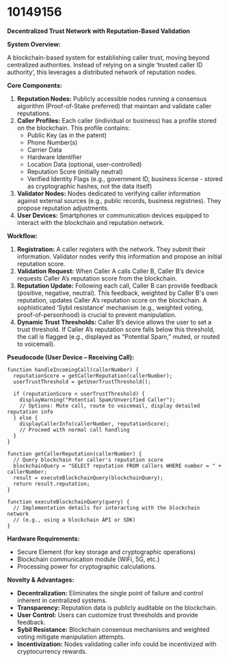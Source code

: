 # 10149156

**Decentralized Trust Network with Reputation-Based Validation**

**System Overview:**

A blockchain-based system for establishing caller trust, moving beyond centralized authorities. Instead of relying on a single ‘trusted caller ID authority’, this leverages a distributed network of reputation nodes.

**Core Components:**

1.  **Reputation Nodes:** Publicly accessible nodes running a consensus algorithm (Proof-of-Stake preferred) that maintain and validate caller reputations.
2.  **Caller Profiles:** Each caller (individual or business) has a profile stored on the blockchain. This profile contains:
    *   Public Key (as in the patent)
    *   Phone Number(s)
    *   Carrier Data
    *   Hardware Identifier
    *   Location Data (optional, user-controlled)
    *   Reputation Score (initially neutral)
    *   Verified Identity Flags (e.g., government ID, business license - stored as cryptographic hashes, not the data itself)
3.  **Validator Nodes:** Nodes dedicated to verifying caller information against external sources (e.g., public records, business registries). They propose reputation adjustments.
4.  **User Devices:** Smartphones or communication devices equipped to interact with the blockchain and reputation network.

**Workflow:**

1.  **Registration:** A caller registers with the network. They submit their information. Validator nodes verify this information and propose an initial reputation score.
2.  **Validation Request:** When Caller A calls Caller B, Caller B’s device requests Caller A’s reputation score from the blockchain.
3.  **Reputation Update:**  Following each call, Caller B can provide feedback (positive, negative, neutral). This feedback, weighted by Caller B's own reputation, updates Caller A’s reputation score on the blockchain. A sophisticated ‘Sybil resistance’ mechanism (e.g., weighted voting, proof-of-personhood) is crucial to prevent manipulation.
4.  **Dynamic Trust Thresholds:** Caller B’s device allows the user to set a trust threshold. If Caller A’s reputation score falls below this threshold, the call is flagged (e.g., displayed as “Potential Spam,” muted, or routed to voicemail).

**Pseudocode (User Device – Receiving Call):**

```
function handleIncomingCall(callerNumber) {
  reputationScore = getCallerReputation(callerNumber);
  userTrustThreshold = getUserTrustThreshold();

  if (reputationScore < userTrustThreshold) {
    displayWarning("Potential Spam/Unverified Caller");
    // Options: Mute call, route to voicemail, display detailed reputation info
  } else {
    displayCallerInfo(callerNumber, reputationScore);
    // Proceed with normal call handling
  }
}

function getCallerReputation(callerNumber) {
  // Query blockchain for caller's reputation score
  blockchainQuery = "SELECT reputation FROM callers WHERE number = " + callerNumber;
  result = executeBlockchainQuery(blockchainQuery);
  return result.reputation;
}

function executeBlockchainQuery(query) {
  // Implementation details for interacting with the blockchain network
  // (e.g., using a blockchain API or SDK)
}
```

**Hardware Requirements:**

*   Secure Element (for key storage and cryptographic operations)
*   Blockchain communication module (WiFi, 5G, etc.)
*   Processing power for cryptographic calculations.

**Novelty & Advantages:**

*   **Decentralization:** Eliminates the single point of failure and control inherent in centralized systems.
*   **Transparency:**  Reputation data is publicly auditable on the blockchain.
*   **User Control:** Users can customize trust thresholds and provide feedback.
*   **Sybil Resistance:** Blockchain consensus mechanisms and weighted voting mitigate manipulation attempts.
*   **Incentivization:** Nodes validating caller info could be incentivized with cryptocurrency rewards.